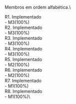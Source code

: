 Membros em ordem alfabética.\

R1. Implementado\
    - M3(100%)\
R2. Implementado\
    - M3(100%)\
R3. Implementado\
    - M3(100%)\
R4. Implementado\
    - M3(100%)\
R5. Implementado\
    - M2(100%)\
R6. Implementado\
    - M2(100%)\
R7. Implementado\
    - M1(100%)\
R8. Implementado\
    - M1(100%)\
